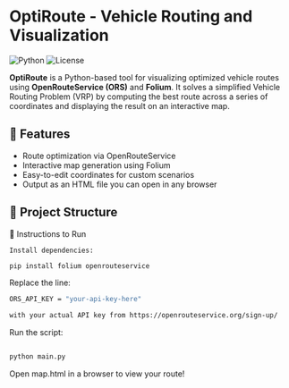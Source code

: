 # OptiRoute - Vehicle Routing and Visualization

![Python](https://img.shields.io/badge/Python-3.8+-blue.svg)
![License](https://img.shields.io/badge/License-MIT-green.svg)

**OptiRoute** is a Python-based tool for visualizing optimized vehicle routes using **OpenRouteService (ORS)** and **Folium**. It solves a simplified Vehicle Routing Problem (VRP) by computing the best route across a series of coordinates and displaying the result on an interactive map.

## 🚀 Features

- Route optimization via OpenRouteService
- Interactive map generation using Folium
- Easy-to-edit coordinates for custom scenarios
- Output as an HTML file you can open in any browser

## 📁 Project Structure
















🔧 Instructions to Run

    Install dependencies:
```bash
pip install folium openrouteservice
```

Replace the line:
```bash
ORS_API_KEY = "your-api-key-here"

with your actual API key from https://openrouteservice.org/sign-up/
```

Run the script:
```bash

python main.py
```

Open map.html in a browser to view your route!
